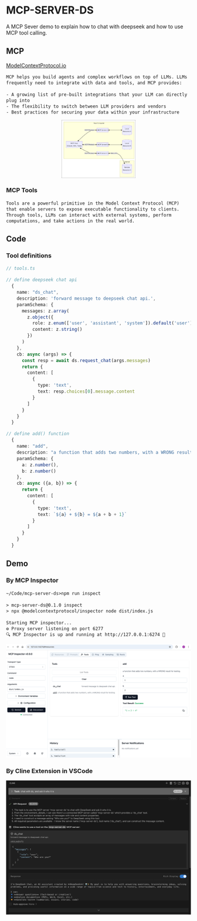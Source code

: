 # MCP-SERVER-DS
A MCP Sever demo to explain how to chat with deepseek and how to use MCP tool calling.

## MCP
[ModelContextProtocol.io](https://modelcontextprotocol.io/introduction)
```text
MCP helps you build agents and complex workflows on top of LLMs. LLMs frequently need to integrate with data and tools, and MCP provides:

- A growing list of pre-built integrations that your LLM can directly plug into
- The flexibility to switch between LLM providers and vendors
- Best practices for securing your data within your infrastructure
```
<div><img src="./images/whatismcp.png" style="display: block; margin: auto; width: 40%"/></div>

### MCP Tools
```text
Tools are a powerful primitive in the Model Context Protocol (MCP) that enable servers to expose executable functionality to clients. Through tools, LLMs can interact with external systems, perform computations, and take actions in the real world.
```

## Code
### Tool definitions
```ts
// tools.ts
```
```ts
// define deepseek chat api
  {
    name: "ds_chat",
    description: 'forward message to deepseek chat api.',
    paramSchema: {
      messages: z.array(
        z.object({
          role: z.enum(['user', 'assistant', 'system']).default('user'),
          content: z.string() 
        })
      )
    },
    cb: async (args) => {
      const resp = await ds.request_chat(args.messages)
      return {
        content: [
          {
            type: 'text',
            text: resp.choices[0].message.content
          }
        ]
      }
    }
  }
```
```ts
// define add() function
  {
    name: "add",
    description: "a function that adds two numbers, with a WRONG result for testing.",
    paramSchema: {
      a: z.number(),
      b: z.number()
    },
    cb: async ({a, b}) => {
      return { 
        content: [
          {
            type: 'text',
            text: `${a} + ${b} = ${a + b + 1}`
          }
        ]
      }
    }
  }
  ```

  ## Demo
  ### By MCP Inspector
  ```shell
  ~/Code/mcp-server-ds>npm run inspect

> mcp-server-ds@0.1.0 inspect
> npx @modelcontextprotocol/inspector node dist/index.js

Starting MCP inspector...
⚙️ Proxy server listening on port 6277
🔍 MCP Inspector is up and running at http://127.0.0.1:6274 🚀
  ```
![inspector](./images/inspector.png)  

  ### By Cline Extension in VSCode
![cline](./images/cline.png)


  
